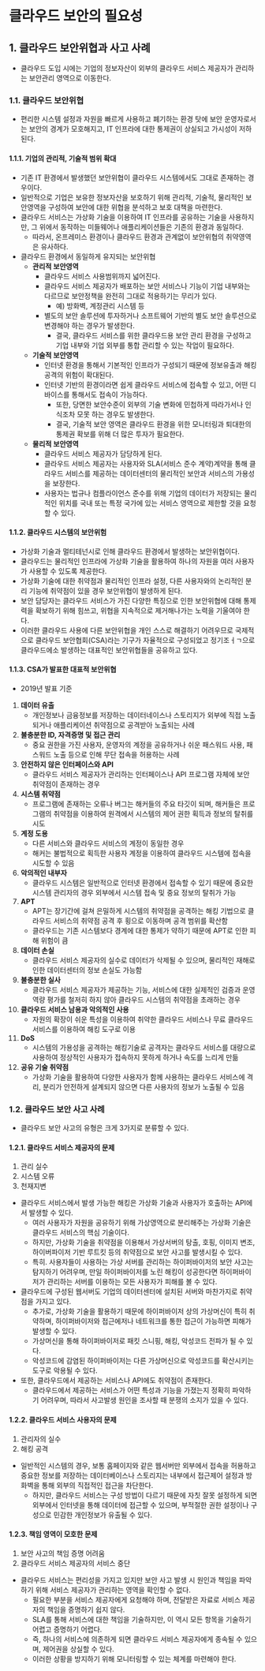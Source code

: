 # 클라우드 보안의 필요성

## 1. 클라우드 보안위협과 사고 사례
- 클라우드 도입 시에는 기업의 정보자산이 외부의 클라우드 서비스 제공자가 관리하는 보안관리 영역으로 이동한다.

### 1.1. 클라우드 보안위협
- 편리한 시스템 설정과 자원을 빠르게 사용하고 폐기하는 환경 탓에 보안 운영자로서는 보안의 경계가 모호해지고, IT 인프라에 대한 통제권이 상실되고 가시성이 저하된다.

#### 1.1.1. 기업의 관리적, 기술적 범위 확대
- 기존 IT 환경에서 발생했던 보안위협이 클라우드 시스템에서도 그대로 존재하는 경우이다.
- 일반적으로 기업은 보유한 정보자산을 보호하기 위해 관리적, 기술적, 물리적인 보안영역을 구성하여 보안에 대한 위협을 분석하고 보호 대책을 마련한다.
- 클라우드 서비스는 가상화 기술을 이용하여 IT 인프라를 공유하는 기술을 사용하지만, 그 위에서 동작하는 미들웨어나 애플리케이션들은 기존의 환경과 동일하다.
  - 따라서, 온프레미스 환경이나 클라우드 환경과 관계없이 보안위협의 취약영역은 유사하다.
- 클라우드 환경에서 동일하게 유지되는 보안위협
  - **관리적 보안영역**
    - 클라우드 서비스 사용범위까지 넓어진다.
    - 클라우드 서비스 제공자가 배포하는 보안 서비스나 기능이 기업 내부와는 다르므로 보안정책을 완전히 그대로 적용하기는 무리가 있다.
      - 예) 방화벽, 계정관리 시스템 등
    - 별도의 보안 솔루션에 투자하거나 소프트웨어 기반의 별도 보안 솔루션으로 변경해야 하는 경우가 발생한다.
      - 결국, 클라우드 서비스를 위한 클라우드용 보안 관리 환경을 구성하고 기업 내부와 기업 외부를 통합 관리할 수 있는 작업이 필요하다.
  - **기술적 보안영역**
    - 인터넷 환경을 통해서 기본적인 인프라가 구성되기 때문에 정보유출과 해킹 공격의 위험이 확대된다.
    - 인터넷 기반의 환경이라면 쉽게 클라우드 서비스에 접속할 수 있고, 어떤 디바이스를 통해서도 접속이 가능하다.
      - 또한, 당면한 보안수준이 외부의 기술 변화에 민첩하게 따라가서나 인식조차 모못 하는 경우도 발생한다.
      - 결국, 기술적 보안 영역은 클라우드 환경을 위한 모니터링과 퇴대한의 통제권 확보를 위해 더 많은 투자가 필요한다.
  - **물리적 보안영역**
    - 클라우드 서비스 제공자가 담당하게 된다.
    - 클라우드 서비스 제공자는 사용자와 SLA(서비스 준수 계약)계약을 통해 클라우드 서비스를 제공하는 데이터센터의 물리적인 보안과 서비스의 가용성을 보장한다.
    - 사용자는 법규나 컴플라이언스 준수를 위해 기업의 데이터가 저장되는 물리적인 위치를 국내 또는 특정 국가에 있는 서비스 영역으로 제한할 것을 요청할 수 있다.

#### 1.1.2. 클라우드 시스템의 보안위험
- 가상화 기술과 멀티테넌시로 인해 클라우드 환경에서 발생하는 보안위협이다.
- 클라우드는 물리적인 인프라에 가상화 기술을 활용하여 하나의 자원을 여러 사용자가 사용할 수 있도록 제공한다.
- 가상화 기술에 대한 취약점과 물리적인 인프라 설정, 다른 사용자와의 논리적인 분리 기능에 취약점이 있을 경우 보안위협이 발생하게 된다.
- 보안 담당자는 클라우드 서비스가 가진 다양한 특징으로 인한 보안위협에 대해 통제력을 확보하기 위해 힘쓰고, 위협을 지속적으로 제거해나가는 노력을 기울여야 한다.
- 이러한 클라우드 사용에 다른 보안위협을 개인 스스로 해결하기 어려우므로 국제적으로 클라우드 보안협회(CSA)라는 기구가 자율적으로 구성되었고 정기조ㅓㄱ으로 클라우드에소 발생하는 대표적인 보안위협들을 공유하고 있다.

#### 1.1.3. CSA가 발표한 대표적 보안위협
- 2019년 발표 기준
1. **데이터 유출**
   - 개인정보나 금융정보를 저장하는 데이터네이스나 스토리지가 외부에 직접 노출되거나 애플리케이션 취약점으로 공격받아 노출되는 사례 
2. **불충분한 ID, 자격증명 및 접근 관리**
   - 중요 권한을 가진 사용자, 운영자의 계정을 공유하거나 쉬운 패스워드 사용, 패스워드 노출 등으로 인해 무단 접속을 허용하는 사례
3. **안전하지 않은 인터페이스와 API**
   - 클라우드 서비스 제공자가 관리하는 인터페이스나 API 프로그램 자체에 보안 취약점이 존재하는 경우
4. **시스템 취약점**
   - 프로그램에 존재하는 오류나 버그는 해커들의 주요 타깃이 되며, 해커들은 프로그램의 취약점을 이용하여 원격에서 시스템의 제어 권한 획득과 정보의 탈취를 시도
5. **계정 도용**
   - 다른 서비스와 클라우드 서비스의 계정이 동일한 경우
   - 해커는 불법적으로 획득한 사용자 계정을 이용하여 클라우드 시스템에 접속을 시도할 수 있음
6. **악의적인 내부자**
   - 클라우드 시스템은 일반적으로 인터넷 환경에서 접속할 수 있기 때문에 중요한 시스템 관리자의 경우 외부에서 시스템 접속 및 중요 정보의 탈취가 가능
7. **APT**
   - APT는 장기간에 걸쳐 은밀하게 시스템의 취약점을 공격하는 해킹 기법으로 클라우드 서비스의 취약점 공격 후 횡으로 이동하며 공격 범위를 확산함
   - 클라우드는 기존 시스템보다 경계에 대한 통제가 약하기 때문에 APT로 인한 피해 위험이 큼
8. **데이터 손실**
   - 클라우드 서비스 제공자의 실수로 데이터가 삭제될 수 있으며, 물리적인 재해로 인한 데이터센터의 정보 손실도 가능함
9.  **불충분한 실사**
    - 클라우드 서비스 제공자가 제공하는 기능, 서비스에 대한 실제적인 검증과 운영역량 평가를 철저히 하지 않아 클라우드 시스템의 취약점을 초래하는 경우
10. **클라우드 서비스 남용과 악의적인 사용**
    - 자원의 확장이 쉬운 특성을 이용하여 취약한 클라우드 서비스나 무료 클라우드 서비스를 이용하여 해킹 도구로 이용
11. **DoS**
    - 시스템의 가용성을 공격하는 해킹기술로 공격자는 클라우드 서비스를 대량으로 사용하여 정상적인 사용자가 접속하지 못하게 하거나 속도를 느리게 만듦
12. **공유 기술 취약점**
    - 가상화 기술을 활용하여 다양한 사용자가 함께 사용하는 클라우드 서비스에 격리, 분리가 안전하게 설계되지 않으면 다른 사용자의 정보가 노출될 수 있음

### 1.2. 클라우드 보안 사고 사례
- 클라우드 보안 사고의 유형은 크게 3가지로 분류할 수 있다.

#### 1.2.1. 클라우드 서비스 제공자의 문제
1. 관리 실수
2. 시스템 오류
3. 천재지변
- 클라우드 서비스에서 발생 가능한 해킹은 가상화 기술과 사용자가 호출하는 API에서 발생할 수 있다.
  - 여러 사용자가 자원을 공유하기 위해 가상영역으로 분리해주는 가상화 기술은 클라우드 서비스의 핵심 기술이다.
  - 하지만, 가상화 기술을 취약점을 이용해서 가상서버의 탕출, 호핑, 이미지 변조, 하이버파이저 기반 루트킷 등의 취약점으로 보안 사고를 발생시킬 수 있다.
  - 특히. 사용자들이 사용하는 가상 서버를 관리하는 하이퍼바이저의 보안 사고는 탐지하기 어려우며, 만일 하이퍼바이저를 노린 해킹이 성공한다면 하이퍼바이저가 관리하는 서버를 이용하는 모든 사용자가 피해를 볼 수 있다.
- 클라우드에 구성된 웹서버도 기업의 데이터센터에 설치된 서버와 마찬가지로 취약점을 가지고 있다.
  - 추가로, 가상화 기술을 활용하기 때문에 하이퍼바이저 상의 가상머신이 특히 취약하며, 하이퍼바이저와 접근에저나 네트워크를 통한 접근이 가능하면 피해가 발생할 수 있다.
  - 가상머신을 통해 하이퍼바이저로 패킷 스니핑, 해킹, 악성코드 전파가 될 수 있다.
  - 악성코드에 감염된 하이퍼바이저는 다른 가상머신으로 악성코드를 확산시키는 도구로 악용될 수 있다.
- 또한, 클라우드에서 제공하는 서비스나 API에도 취약점이 존재한다.
  - 클라우드에서 제공하는 서비스가 어떤 특성과 기능을 가졌는지 정확히 파악하기 어려우며, 따라서 사고발생 원인을 조사할 때 분쟁의 소지가 있을 수 있다.

#### 1.2.2. 클라우드 서비스 사용자의 문제
1. 관리자의 실수
2.  해킹 공격
- 일반적인 시스템의 경우, 보통 홈페이지와 같은 웹서버만 외부에서 접속을 허용하고 중요한 정보를 저장하는 데이터베이스나 스토리지는 내부에서 접근제어 설정과 방화벽을 통해 외부의 직접적인 접근을 차단한다.
  - 하지만, 클라우드 서비스는 구성 방법이 다르기 때문에 자칫 잘못 설정하게 되면 외부에서 인터넷을 통해 데이터에 접근할 수 있으며, 부적절한 권한 설정이나 구성으로 민감한 개인정보가 유출될 수 있다.

#### 1.2.3. 책임 영역이 모호한 문제
1. 보안 사고의 책임 증명 어려움
2. 클라우드 서비스 제공자의 서비스 중단
- 클라우드 서비스는 편리성을 가지고 있지만 보안 사고 발생 시 원인과 책임을 파악하기 위해 서비스 제공자가 관리하는 영역을 확인할 수 없다.
  - 필요한 부분을 서비스 제공자에게 요청해야 하며, 전달받은 자료로 서비스 제공자의 책임을 증명하기 쉽지 않다.
  - SLA를 통해 서비스에 대한 책임을 기술하지만, 이 역시 모든 항목을 기술하기 어렵고 증명하기 어렵다.
  - 즉, 하나의 서비스에 의존하게 되면 클라우드 서비스 제공자에게 종속될 수 있으며, 제어권을 상실할 수 있다.
  - 이러한 상황을 방지하기 위해 모니터링할 수 있는 체계를 마련해야 한다.